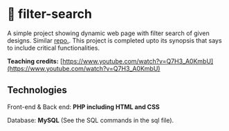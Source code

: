 🐌 filter-search
==================================
A simple project showing dynamic web page with filter search of given designs. Similar [repo.](https://www.github.com/jishanshaikh4/filter-search-codeigniter/). This project is completed upto its synopsis that says to include critical functionalities.

**Teaching credits:** [https://www.youtube.com/watch?v=Q7H3_A0KmbU](https://www.youtube.com/watch?v=Q7H3_A0KmbU)

## Technologies
Front-end & Back end: **PHP including HTML and CSS**

Database: **MySQL** (See the SQL commands in the sql file).

